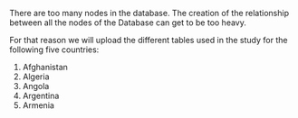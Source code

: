 There are too many nodes in the database. The creation of the relationship between all the nodes of the Database can get to be too heavy. 

For that reason we will upload the different tables used in the study for the following five countries: 

1. Afghanistan
2. Algeria
3. Angola
4. Argentina
5. Armenia
